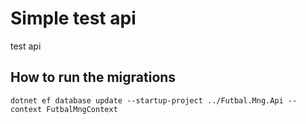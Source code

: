 # Simple test api

test api

## How to run the migrations

``` shell
dotnet ef database update --startup-project ../Futbal.Mng.Api --context FutbalMngContext
```
